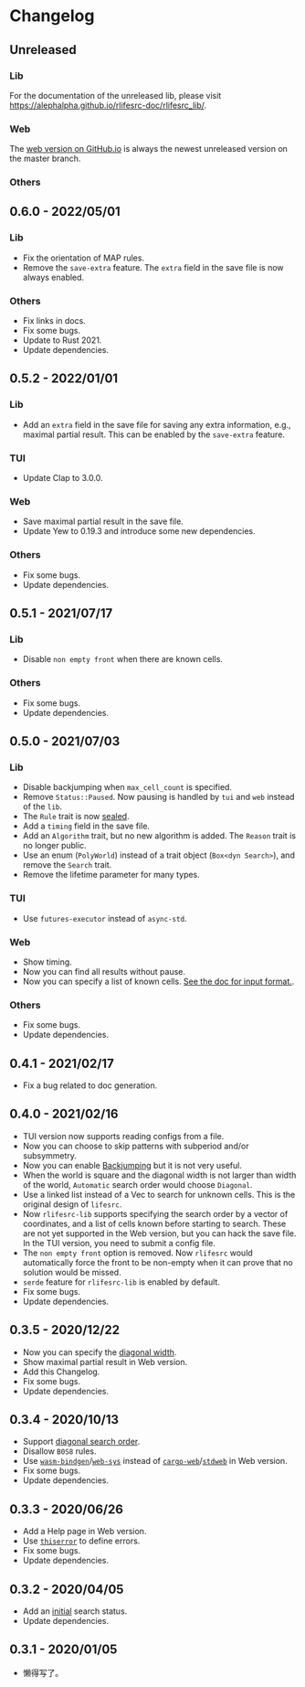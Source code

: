 # Changelog

## Unreleased

### Lib

For the documentation of the unreleased lib, please visit https://alephalpha.github.io/rlifesrc-doc/rlifesrc_lib/.

### Web

The [web version on GitHub.io](https://alephalpha.github.io/rlifesrc/) is always the newest unreleased version on the master branch.

### Others

## 0.6.0 - 2022/05/01

### Lib

- Fix the orientation of MAP rules.
- Remove the `save-extra` feature. The `extra` field in the save file is now always enabled.

### Others

- Fix links in docs.
- Fix some bugs.
- Update to Rust 2021.
- Update dependencies.

## 0.5.2 - 2022/01/01

### Lib

- Add an `extra` field in the save file for saving any extra information, e.g., maximal partial result. This can be enabled by the `save-extra` feature.

### TUI

- Update Clap to 3.0.0.

### Web

- Save maximal partial result in the save file.
- Update Yew to 0.19.3 and introduce some new dependencies.

### Others

- Fix some bugs.
- Update dependencies.

## 0.5.1 - 2021/07/17

### Lib

- Disable `non empty front` when there are known cells.

### Others

- Fix some bugs.
- Update dependencies.

## 0.5.0 - 2021/07/03

### Lib

- Disable backjumping when `max_cell_count` is specified.
- Remove `Status::Paused`. Now pausing is handled by `tui` and `web` instead of the `lib`.
- The `Rule` trait is now [sealed](https://rust-lang.github.io/api-guidelines/future-proofing.html).
- Add a `timing` field in the save file.
- Add an `Algorithm` trait, but no new algorithm is added. The `Reason` trait is no longer public.
- Use an enum (`PolyWorld`) instead of a trait object (`Box<dyn Search>`), and remove the `Search` trait.
- Remove the lifetime parameter for many types.

### TUI

- Use `futures-executor` instead of `async-std`.

### Web

- Show timing.
- Now you can find all results without pause.
- Now you can specify a list of known cells. [See the doc for input format.](web/src/help.md#known-cells).

### Others

- Fix some bugs.
- Update dependencies.

## 0.4.1 - 2021/02/17

- Fix a bug related to doc generation.

## 0.4.0 - 2021/02/16

- TUI version now supports reading configs from a file.
- Now you can choose to skip patterns with subperiod and/or subsymmetry.
- Now you can enable [Backjumping](https://en.wikipedia.org/wiki/Backjumping) but it is not very useful.
- When the world is square and the diagonal width is not larger than width of the world, `Automatic` search order would choose `Diagonal`.
- Use a linked list instead of a Vec to search for unknown cells. This is the original design of `lifesrc`.
- Now `rlifesrc-lib` supports specifying the search order by a vector of coordinates, and a list of cells known before starting to search. These are not yet supported in the Web version, but you can hack the save file. In the TUI version, you need to submit a config file.
- The `non empty front` option is removed. Now `rlifesrc` would automatically force the front to be non-empty when it can prove that no solution would be missed.
- `serde` feature for `rlifesrc-lib` is enabled by default.
- Fix some bugs.
- Update dependencies.

## 0.3.5 - 2020/12/22

- Now you can specify the [diagonal width](web/src/help.md#diagonal-width).
- Show maximal partial result in Web version.
- Add this Changelog.
- Fix some bugs.
- Update dependencies.

## 0.3.4 - 2020/10/13

- Support [diagonal search order](web/src/help.md#search-order).
- Disallow `B0S8` rules.
- Use [`wasm-bindgen`](https://crates.io/crates/wasm-bindgen)/[`web-sys`](https://crates.io/crates/web-sys) instead of [`cargo-web`](https://crates.io/crates/cargo-web)/[`stdweb`](https://crates.io/crates/stdweb) in Web version.
- Fix some bugs.
- Update dependencies.

## 0.3.3 - 2020/06/26
- Add a Help page in Web version.
- Use [`thiserror`](https://crates.io/crates/thiserror) to define errors.
- Fix some bugs.
- Update dependencies.

## 0.3.2 - 2020/04/05
- Add an [initial](https://docs.rs/rlifesrc-lib/0.3.2/rlifesrc_lib/enum.Status.html#variant.Initial) search status.
- Update dependencies.

## 0.3.1 - 2020/01/05
- 懒得写了。